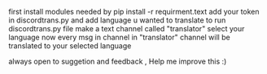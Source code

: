 first install modules needed by pip install -r requirment.text
add your token in discordtrans.py and add language u wanted to translate to
run discordtrans.py file
make a text channel called "translator"
select your language 
now every msg in channel in "translator" channel will be translated to your selected language 


always open to suggetion and feedback , Help me improve this :)

